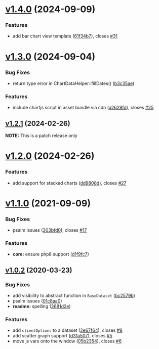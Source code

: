 # [v1.4.0](https://github.com/Practically/yii2-chartjs/compare/v1.3.0...v1.4.0) (2024-09-09)

### Features

* add bar chart view template ([61f34b7](https://github.com/Practically/yii2-chartjs/commit/61f34b70603e2c3a9621e63e15a751d51ffaccbc)), closes [#31](https://github.com/Practically/yii2-chartjs/issues/31)

# [v1.3.0](https://github.com/Practically/yii2-chartjs/compare/v1.2.1...v1.3.0) (2024-09-04)

### Bug Fixes

* return type error in ChartDataHelper::fillDates() ([b3c35ae](https://github.com/Practically/yii2-chartjs/commit/b3c35aefa3cf493f102cf278a7844de76eb4fafa))


### Features

* include chartjs script in asset bundle via cdn ([a2629fd](https://github.com/Practically/yii2-chartjs/commit/a2629fda3b3c37c7f45872b30d3b47728e4c9072)), closes [#25](https://github.com/Practically/yii2-chartjs/issues/25)

## [v1.2.1](https://github.com/Practically/yii2-chartjs/compare/v1.2.0...v1.2.1) (2024-02-26)

**NOTE:** This is a patch release only

# [v1.2.0](https://github.com/Practically/yii2-chartjs/compare/v1.1.0...v1.2.0) (2024-02-26)

### Features

* add support for stacked charts ([dd9808d](https://github.com/Practically/yii2-chartjs/commit/dd9808d6336bd5f8bf836c4e331a8c65083b52f4)), closes [#27](https://github.com/Practically/yii2-chartjs/issues/27)

# [v1.1.0](https://github.com/Practically/yii2-chartjs/compare/v1.0.2...v1.1.0) (2021-09-09)


### Bug Fixes

* psalm issues ([303bfd0](https://github.com/Practically/yii2-chartjs/commit/303bfd08f7a38a86d9e5eb91dd4a344f78b68598)), closes [#17](https://github.com/Practically/yii2-chartjs/issues/17)


### Features

* **core:** ensure php8 support ([d1f9fc7](https://github.com/Practically/yii2-chartjs/commit/d1f9fc748225ed7ef9ca2ad3f46af616211264f9))



## [v1.0.2](https://github.com/Practically/yii2-chartjs/compare/v1.0.1...v1.0.2) (2020-03-23)


### Bug Fixes

* add visibility to abstract function in `BaseDataset` ([bc2579b](https://github.com/Practically/yii2-chartjs/commit/bc2579b50186bd7e6ba7ed43bc7d06e3cdba17d2))
* psalm issues ([01c8aa0](https://github.com/Practically/yii2-chartjs/commit/01c8aa0f12e0adcfb5f49455bdc5c9734e56fccb))
* **readme:** spelling ([3681d2e](https://github.com/Practically/yii2-chartjs/commit/3681d2e4b291718832085ddfb7dec73d0a9f1145))


### Features

* add `clientOptions` to a dataset ([2e67f64](https://github.com/Practically/yii2-chartjs/commit/2e67f6408923436016571b5ee206c0d26b47a335)), closes [#9](https://github.com/Practically/yii2-chartjs/issues/9)
* add scatter graph support ([d31a507](https://github.com/Practically/yii2-chartjs/commit/d31a50722fa620377f494f74c34fd04138798aeb)), closes [#5](https://github.com/Practically/yii2-chartjs/issues/5)
* move js vars onto the window ([05b2354](https://github.com/Practically/yii2-chartjs/commit/05b2354abed7e516269dde33554a2e4e9e2e42c3)), closes [#6](https://github.com/Practically/yii2-chartjs/issues/6)




